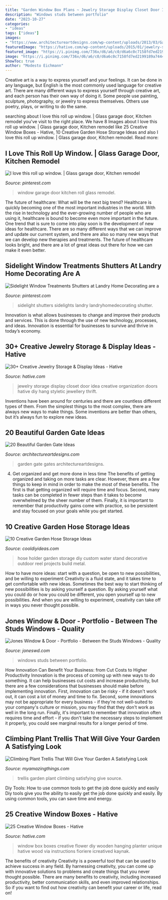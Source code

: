 ```yaml
---
title: "Garden Window Box Plans ~ Jewelry Storage Display Closet Door Idea Creative Organization Doors Hative Diy Hang Styletic Jewellery Thrift"
description: "Windows studs between portfolio"
date: "2023-10-27"
categories:
- "ideas"
tags: ["ideas"]
images:
- "https://www.architectureartdesigns.com/wp-content/uploads/2013/03/Gates-ArchitectureArtDesigns-6.jpg"
featuredImage: "https://hative.com/wp-content/uploads/2015/01/jewelry-storage-display-ideas/31-old-closet-door-display-idea.jpg"
featured_image: "https://i.pinimg.com/736x/d6/a6/c0/d6a6c0c7158fd7ed2199189a7444696f.jpg"
image: "https://i.pinimg.com/736x/d6/a6/c0/d6a6c0c7158fd7ed2199189a7444696f.jpg"
ShowToc: true
author: "Modesto Eichmann"
---
```



Creative art is a way to express yourself and your feelings. It can be done in any language, but English is the most commonly used language for creative art. There are many different ways to express yourself through creative art, and each person has their own way of doing it. Some people use painting, sculpture, photography, or jewelry to express themselves. Others use poetry, plays, or writing to do the same.

	

		
searching about I love this roll up window. | Glass garage door, Kitchen remodel you've visit to the right place. We have 8 Images about I love this roll up window. | Glass garage door, Kitchen remodel like 25 Creative Window Boxes - Hative, 10 Creative Garden Hose Storage Ideas and also I love this roll up window. | Glass garage door, Kitchen remodel. Read more:
		
    
## I Love This Roll Up Window. | Glass Garage Door, Kitchen Remodel

<img loading=lazy src="https://i.pinimg.com/736x/d6/a6/c0/d6a6c0c7158fd7ed2199189a7444696f.jpg" onerror="this.onerror=null;this.src='https://tse3.mm.bing.net/th?id=OIP.UXK96kY5nOCvbnJ_W3atyAHaLH&amp;pid=15.1';" alt="I love this roll up window. | Glass garage door, Kitchen remodel">

_Source: pinterest.com_

>window garage door kitchen roll glass remodel. 

	

The future of healthcare: What will be the next big trend?
Healthcare is quickly becoming one of the most important industries in the world. With the rise in technology and the ever-growing number of people who are using it, healthcare is bound to become even more important in the future. One trend that is sure to come into play soon is the development of new ideas for healthcare. There are so many different ways that we can improve and update our current system, and there are also so many new ways that we can develop new therapies and treatments. The future of healthcare looks bright, and there are a lot of great ideas out there for how we can make it even better.

    
## Sidelight Window Treatments Shutters At Landry Home Decorating Are A

<img loading=lazy src="https://i.pinimg.com/736x/65/54/7b/65547b315ce82c1f6b8e67a8c100b330.jpg" onerror="this.onerror=null;this.src='https://tse1.mm.bing.net/th?id=OIP.k1OlwNQPmFZx29HScw7XtwHaKK&amp;pid=15.1';" alt="Sidelight Window Treatments Shutters at Landry Home Decorating are a">

_Source: pinterest.com_

>sidelight shutters sidelights landry landryhomedecorating shutter. 

	

Innovation is what allows businesses to change and improve their products and services. This is done through the use of new technology, processes, and ideas. Innovation is essential for businesses to survive and thrive in today’s economy.

    
## 30+ Creative Jewelry Storage &amp; Display Ideas - Hative

<img loading=lazy src="https://hative.com/wp-content/uploads/2015/01/jewelry-storage-display-ideas/31-old-closet-door-display-idea.jpg" onerror="this.onerror=null;this.src='https://tse3.mm.bing.net/th?id=OIP.WDmjR3YVnfWx-6geBf_6-wHaJ4&amp;pid=15.1';" alt="30+ Creative Jewelry Storage &amp; Display Ideas - Hative">

_Source: hative.com_

>jewelry storage display closet door idea creative organization doors hative diy hang styletic jewellery thrift. 

	

Inventions have been around for centuries and there are countless different types of them. From the simplest things to the most complex, there are always new ways to make things. Some inventions are better than others, but it’s always fun to explore new ideas.

    
## 20 Beautiful Garden Gate Ideas

<img loading=lazy src="https://www.architectureartdesigns.com/wp-content/uploads/2013/03/Gates-ArchitectureArtDesigns-6.jpg" onerror="this.onerror=null;this.src='https://tse3.mm.bing.net/th?id=OIP.SGeevEAtPGw3-zs_8P6foQAAAA&amp;pid=15.1';" alt="20 Beautiful Garden Gate Ideas">

_Source: architectureartdesigns.com_

>garden gate gates architectureartdesigns. 

	

4) Get organized and get more done in less time
The benefits of getting organized and taking on more tasks are clear. However, there are a few things to keep in mind in order to make the most of these benefits. The first is that getting organized will require time and focus. Second, many tasks can be completed in fewer steps than it takes to become overwhelmed by the sheer number of them. Finally, it is important to remember that productivity gains come with practice, so be persistent and stay focused on your goals while you get started.

    
## 10 Creative Garden Hose Storage Ideas

<img loading=lazy src="http://cooldiyideas.com/wp-content/uploads/2015/08/Hose-Holder-with-a-Custom-Look.jpg" onerror="this.onerror=null;this.src='https://tse1.mm.bing.net/th?id=OIP.xGdZJVjOk13VKaelry7I0wHaM9&amp;pid=15.1';" alt="10 Creative Garden Hose Storage Ideas">

_Source: cooldiyideas.com_

>hose holder garden storage diy custom water stand decorative outdoor reel projects build metal. 

	

How to have more ideas: start with a question, be open to new possibilities, and be willing to experiment
Creativity is a fluid state, and it takes time to get comfortable with new ideas. Sometimes the best way to start thinking of new possibilities is by asking yourself a question. By asking yourself what you could do or how you could be different, you open yourself up to new possibilities. And when you are willing to experiment, creativity can take off in ways you never thought possible.

    
## Jones Window &amp; Door - Portfolio - Between The Studs Windows - Quality

<img loading=lazy src="https://joneswd.com/includes/image.php/images/portfolio/08/03.jpg?width=1024&amp;height=768&amp;image=/images/portfolio/08/03.jpg" onerror="this.onerror=null;this.src='https://tse1.mm.bing.net/th?id=OIP.BkLWNoz2qKQfC7vMMJh-HAHaJ4&amp;pid=15.1';" alt="Jones Window &amp; Door - Portfolio - Between the Studs Windows - Quality">

_Source: joneswd.com_

>windows studs between portfolio. 

	

How Innovation Can Benefit Your Business: from Cut Costs to Higher Productivity
Innovation is the process of coming up with new ways to do something. It can help businesses cut costs and increase productivity, but there are a few considerations that businesses should make before implementing innovation. First, innovation can be risky - if it doesn't work out, it can cost a lot of money and time to fix. Second, some innovations may not be appropriate for every business - if they're not well-suited to your company's culture or mission, you may find that they don't work as well in the long run. Finally, it's important to remember that innovation often requires time and effort - if you don't take the necessary steps to implement it properly, you could see marginal results for a longer period of time.

    
## Climbing Plant Trellis That Will Give Your Garden A Satisfying Look

<img loading=lazy src="http://myamazingthings.com/wp-content/uploads/2017/04/9987985fe33a0ef266b8a3d5f951009f.jpg" onerror="this.onerror=null;this.src='https://tse3.mm.bing.net/th?id=OIP.jgXdN4DC1vEjZf_2FgdHQQHaLh&amp;pid=15.1';" alt="Climbing Plant Trellis That Will Give Your Garden A Satisfying Look">

_Source: myamazingthings.com_

>trellis garden plant climbing satisfying give source. 

	

Diy Tools: How to use common tools to get the job done quickly and easily
Diy tools give you the ability to easily get the job done quickly and easily. By using common tools, you can save time and energy.

    
## 25 Creative Window Boxes - Hative

<img loading=lazy src="https://hative.com/wp-content/uploads/2016/04/window-box/3-window-box-ideas.jpg" onerror="this.onerror=null;this.src='https://tse1.mm.bing.net/th?id=OIP.UX6WoXnmqOvobVdwq8DmeAHaQo&amp;pid=15.1';" alt="25 Creative Window Boxes - Hative">

_Source: hative.com_

>window box boxes creative flower diy wooden hanging planter unique hative wood via instructions fioriere icreatived kaynak. 

	

The benefits of creativity
Creativity is a powerful tool that can be used to achieve success in any field. By harnessing creativity, you can come up with innovative solutions to problems and create things that you never thought possible. There are many benefits to creativity, including increased productivity, better communication skills, and even improved relationships. So if you want to find out how creativity can benefit your career or life, read on!

